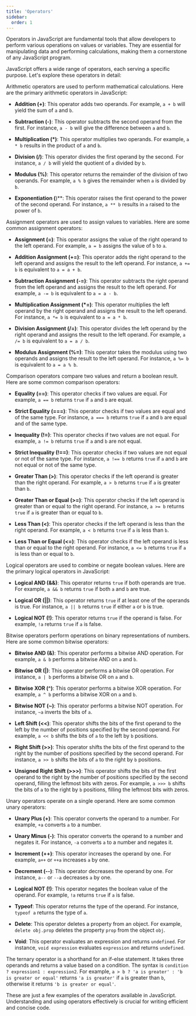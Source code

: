 ```yaml
---
title: 'Operators'
sidebar:
  order: 1
---
```


 Operators in JavaScript are fundamental tools that allow developers to perform various operations on values or variables. They are essential for manipulating data and performing calculations, making them a cornerstone of any JavaScript program.



JavaScript offers a wide range of operators, each serving a specific purpose. Let's explore these operators in detail:



Arithmetic operators are used to perform mathematical calculations. Here are the primary arithmetic operators in JavaScript:



- **Addition (+)**: This operator adds two operands. For example, `a + b` will yield the sum of `a` and `b`.

- **Subtraction (-)**: This operator subtracts the second operand from the first. For instance, `a - b` will give the difference between `a` and `b`.

- **Multiplication (*)**: This operator multiplies two operands. For example, `a * b` results in the product of `a` and `b`.

- **Division (/)**: This operator divides the first operand by the second. For instance, `a / b` will yield the quotient of `a` divided by `b`.

- **Modulus (%)**: This operator returns the remainder of the division of two operands. For example, `a % b` gives the remainder when `a` is divided by `b`.

- **Exponentiation (**)**: This operator raises the first operand to the power of the second operand. For instance, `a ** b` results in `a` raised to the power of `b`.



Assignment operators are used to assign values to variables. Here are some common assignment operators:



- **Assignment (=)**: This operator assigns the value of the right operand to the left operand. For example, `a = b` assigns the value of `b` to `a`.

- **Addition Assignment (+=)**: This operator adds the right operand to the left operand and assigns the result to the left operand. For instance, `a += b` is equivalent to `a = a + b`.

- **Subtraction Assignment (-=)**: This operator subtracts the right operand from the left operand and assigns the result to the left operand. For example, `a -= b` is equivalent to `a = a - b`.

- **Multiplication Assignment (*=)**: This operator multiplies the left operand by the right operand and assigns the result to the left operand. For instance, `a *= b` is equivalent to `a = a * b`.

- **Division Assignment (/=)**: This operator divides the left operand by the right operand and assigns the result to the left operand. For example, `a /= b` is equivalent to `a = a / b`.

- **Modulus Assignment (%=)**: This operator takes the modulus using two operands and assigns the result to the left operand. For instance, `a %= b` is equivalent to `a = a % b`.



Comparison operators compare two values and return a boolean result. Here are some common comparison operators:



- **Equality (==)**: This operator checks if two values are equal. For example, `a == b` returns `true` if `a` and `b` are equal.

- **Strict Equality (===)**: This operator checks if two values are equal and of the same type. For instance, `a === b` returns `true` if `a` and `b` are equal and of the same type.

- **Inequality (!=)**: This operator checks if two values are not equal. For example, `a != b` returns `true` if `a` and `b` are not equal.

- **Strict Inequality (!==)**: This operator checks if two values are not equal or not of the same type. For instance, `a !== b` returns `true` if `a` and `b` are not equal or not of the same type.

- **Greater Than (>)**: This operator checks if the left operand is greater than the right operand. For example, `a > b` returns `true` if `a` is greater than `b`.

- **Greater Than or Equal (>=)**: This operator checks if the left operand is greater than or equal to the right operand. For instance, `a >= b` returns `true` if `a` is greater than or equal to `b`.

- **Less Than (<)**: This operator checks if the left operand is less than the right operand. For example, `a < b` returns `true` if `a` is less than `b`.

- **Less Than or Equal (<=)**: This operator checks if the left operand is less than or equal to the right operand. For instance, `a <= b` returns `true` if `a` is less than or equal to `b`.



Logical operators are used to combine or negate boolean values. Here are the primary logical operators in JavaScript:



- **Logical AND (&&)**: This operator returns `true` if both operands are true. For example, `a && b` returns `true` if both `a` and `b` are true.

- **Logical OR (||)**: This operator returns `true` if at least one of the operands is true. For instance, `a || b` returns `true` if either `a` or `b` is true.

- **Logical NOT (!)**: This operator returns `true` if the operand is false. For example, `!a` returns `true` if `a` is false.



Bitwise operators perform operations on binary representations of numbers. Here are some common bitwise operators:



- **Bitwise AND (&)**: This operator performs a bitwise AND operation. For example, `a & b` performs a bitwise AND on `a` and `b`.

- **Bitwise OR (|)**: This operator performs a bitwise OR operation. For instance, `a | b` performs a bitwise OR on `a` and `b`.

- **Bitwise XOR (^)**: This operator performs a bitwise XOR operation. For example, `a ^ b` performs a bitwise XOR on `a` and `b`.

- **Bitwise NOT (~)**: This operator performs a bitwise NOT operation. For instance, `~a` inverts the bits of `a`.

- **Left Shift (<<)**: This operator shifts the bits of the first operand to the left by the number of positions specified by the second operand. For example, `a << b` shifts the bits of `a` to the left by `b` positions.

- **Right Shift (>>)**: This operator shifts the bits of the first operand to the right by the number of positions specified by the second operand. For instance, `a >> b` shifts the bits of `a` to the right by `b` positions.

- **Unsigned Right Shift (>>>)**: This operator shifts the bits of the first operand to the right by the number of positions specified by the second operand, filling the leftmost bits with zeros. For example, `a >>> b` shifts the bits of `a` to the right by `b` positions, filling the leftmost bits with zeros.



Unary operators operate on a single operand. Here are some common unary operators:



- **Unary Plus (+)**: This operator converts the operand to a number. For example, `+a` converts `a` to a number.

- **Unary Minus (-)**: This operator converts the operand to a number and negates it. For instance, `-a` converts `a` to a number and negates it.

- **Increment (++)**: This operator increases the operand by one. For example, `a++` or `++a` increases `a` by one.

- **Decrement (--)**: This operator decreases the operand by one. For instance, `a--` or `--a` decreases `a` by one.

- **Logical NOT (!)**: This operator negates the boolean value of the operand. For example, `!a` returns `true` if `a` is false.

- **Typeof**: This operator returns the type of the operand. For instance, `typeof a` returns the type of `a`.

- **Delete**: This operator deletes a property from an object. For example, `delete obj.prop` deletes the property `prop` from the object `obj`.

- **Void**: This operator evaluates an expression and returns `undefined`. For instance, `void expression` evaluates `expression` and returns `undefined`.



The ternary operator is a shorthand for an if-else statement. It takes three operands and returns a value based on a condition. The syntax is `condition ? expression1 : expression2`. For example, `a > b ? 'a is greater' : 'b is greater or equal'` returns `'a is greater'` if `a` is greater than `b`, otherwise it returns `'b is greater or equal'`.



These are just a few examples of the operators available in JavaScript. Understanding and using operators effectively is crucial for writing efficient and concise code.
